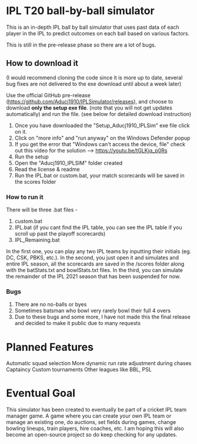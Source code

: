 # IPL T20 ball-by-ball simulator

This is an in-depth IPL ball by ball simulator that uses past data of each player in the IPL to predict outcomes on each ball based on various factors.

This is still in the pre-release phase so there are a lot of bugs.

## How to download it
(I would recommend cloning the code since it is more up to date, several bug fixes are not delivered to the exe download until about a week later)

Use the official GitHub pre-release (https://github.com/Aducj1910/IPLSimulator/releases), and choose to download **only the setup exe file**. (note that you will not get updates automatically) and run the file. (see below for detailed download instruction)

1. Once you have downloaded the "Setup_Aducj1910_IPLSim" exe file click on it.
2. Click on "more info" and "run anyway" on the Windows Defender popup
3. If you get the error that "Windows can't access the device, file" check out this video for the solution --> https://youtu.be/tGLKjq_p0Rs
4. Run the setup
5. Open the "Aducj1910_IPLSIM" folder created
7. Read the license & readme
8. Run the IPL.bat or custom.bat, your match scorecards will be saved in the scores folder 

### How to run it
There will be three .bat files - 
1. custom.bat
2. IPL.bat (if you cant find the IPL table, you can see the IPL table if you scroll up past the playoff scorecards)
3. IPL_Remaining.bat

In the first one, you can play any two IPL teams by inputting their initials (eg. DC, CSK, PBKS, etc.).
In the second, you just open it and simulates and entire IPL season, all the scorecards are saved in the /scores folder along with the batStats.txt and bowlStats.txt files.
In the third, you can simulate the remainder of the IPL 2021 season that has been suspended for now.

### Bugs
1. There are no no-balls or byes
2. Sometimes batsman who bowl very rarely bowl their full 4 overs
3. Due to these bugs and some more, I have not made this the final release and decided to make it public due to many requests

# Planned Features
Automatic squad selection
More dynamic run rate adjustment during chases
Captaincy
Custom tournaments
Other leagues like BBL, PSL

# Eventual Goal
This simulator has been created to eventually be part of a cricket IPL team manager game. A game where you can create your own IPL team or manage an existing one, do auctions, set fields during games, change bowling lineups, train players, hire coaches, etc. I am hoping this will also become an open-source project so do keep checking for any updates.

